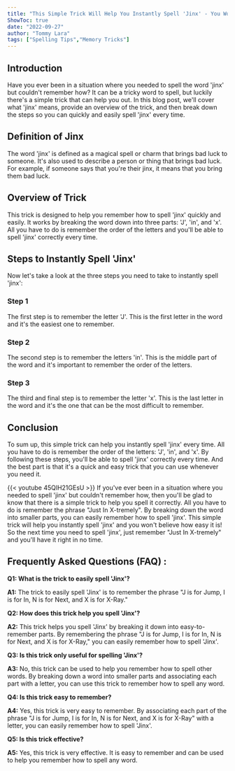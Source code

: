 ```yaml
---
title: "This Simple Trick Will Help You Instantly Spell 'Jinx' - You Won't Believe How Easy It Is!"
ShowToc: true 
date: "2022-09-27"
author: "Tommy Lara" 
tags: ["Spelling Tips","Memory Tricks"]
---
```

## Introduction

Have you ever been in a situation where you needed to spell the word 'jinx' but couldn't remember how? It can be a tricky word to spell, but luckily there's a simple trick that can help you out. In this blog post, we'll cover what 'jinx' means, provide an overview of the trick, and then break down the steps so you can quickly and easily spell 'jinx' every time. 

## Definition of Jinx

The word 'jinx' is defined as a magical spell or charm that brings bad luck to someone. It's also used to describe a person or thing that brings bad luck. For example, if someone says that you're their jinx, it means that you bring them bad luck. 

## Overview of Trick

This trick is designed to help you remember how to spell 'jinx' quickly and easily. It works by breaking the word down into three parts: 'J', 'in', and 'x'. All you have to do is remember the order of the letters and you'll be able to spell 'jinx' correctly every time. 

## Steps to Instantly Spell 'Jinx'

Now let's take a look at the three steps you need to take to instantly spell 'jinx': 

### Step 1

The first step is to remember the letter 'J'. This is the first letter in the word and it's the easiest one to remember. 

### Step 2

The second step is to remember the letters 'in'. This is the middle part of the word and it's important to remember the order of the letters. 

### Step 3

The third and final step is to remember the letter 'x'. This is the last letter in the word and it's the one that can be the most difficult to remember. 

## Conclusion

To sum up, this simple trick can help you instantly spell 'jinx' every time. All you have to do is remember the order of the letters: 'J', 'in', and 'x'. By following these steps, you'll be able to spell 'jinx' correctly every time. And the best part is that it's a quick and easy trick that you can use whenever you need it.

{{< youtube 45QlH21GEsU >}} 
If you've ever been in a situation where you needed to spell 'jinx' but couldn't remember how, then you'll be glad to know that there is a simple trick to help you spell it correctly. All you have to do is remember the phrase "Just In X-tremely". By breaking down the word into smaller parts, you can easily remember how to spell 'jinx'. This simple trick will help you instantly spell 'jinx' and you won't believe how easy it is! So the next time you need to spell 'jinx', just remember "Just In X-tremely" and you'll have it right in no time.

## Frequently Asked Questions (FAQ) :
**Q1: What is the trick to easily spell 'Jinx'?**

**A1:** The trick to easily spell 'Jinx' is to remember the phrase "J is for Jump, I is for In, N is for Next, and X is for X-Ray."

**Q2: How does this trick help you spell 'Jinx'?**

**A2:** This trick helps you spell 'Jinx' by breaking it down into easy-to-remember parts. By remembering the phrase "J is for Jump, I is for In, N is for Next, and X is for X-Ray," you can easily remember how to spell 'Jinx'.

**Q3: Is this trick only useful for spelling 'Jinx'?**

**A3:** No, this trick can be used to help you remember how to spell other words. By breaking down a word into smaller parts and associating each part with a letter, you can use this trick to remember how to spell any word.

**Q4: Is this trick easy to remember?**

**A4:** Yes, this trick is very easy to remember. By associating each part of the phrase "J is for Jump, I is for In, N is for Next, and X is for X-Ray" with a letter, you can easily remember how to spell 'Jinx'.

**Q5: Is this trick effective?**

**A5:** Yes, this trick is very effective. It is easy to remember and can be used to help you remember how to spell any word.






